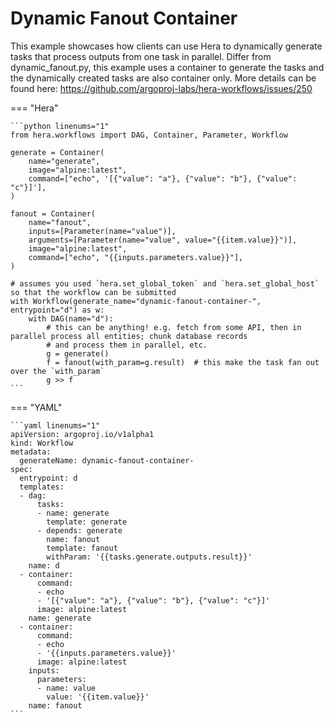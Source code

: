 # Dynamic Fanout Container



This example showcases how clients can use Hera to dynamically generate tasks that process outputs from one task in
parallel. Differ from dynamic_fanout.py, this example uses a container to generate the tasks and the dynamically
created tasks are also container only.
More details can be found here: https://github.com/argoproj-labs/hera-workflows/issues/250


=== "Hera"

    ```python linenums="1"
    from hera.workflows import DAG, Container, Parameter, Workflow

    generate = Container(
        name="generate",
        image="alpine:latest",
        command=["echo", '[{"value": "a"}, {"value": "b"}, {"value": "c"}]'],
    )

    fanout = Container(
        name="fanout",
        inputs=[Parameter(name="value")],
        arguments=[Parameter(name="value", value="{{item.value}}")],
        image="alpine:latest",
        command=["echo", "{{inputs.parameters.value}}"],
    )

    # assumes you used `hera.set_global_token` and `hera.set_global_host` so that the workflow can be submitted
    with Workflow(generate_name="dynamic-fanout-container-", entrypoint="d") as w:
        with DAG(name="d"):
            # this can be anything! e.g. fetch from some API, then in parallel process all entities; chunk database records
            # and process them in parallel, etc.
            g = generate()
            f = fanout(with_param=g.result)  # this make the task fan out over the `with_param`
            g >> f
    ```

=== "YAML"

    ```yaml linenums="1"
    apiVersion: argoproj.io/v1alpha1
    kind: Workflow
    metadata:
      generateName: dynamic-fanout-container-
    spec:
      entrypoint: d
      templates:
      - dag:
          tasks:
          - name: generate
            template: generate
          - depends: generate
            name: fanout
            template: fanout
            withParam: '{{tasks.generate.outputs.result}}'
        name: d
      - container:
          command:
          - echo
          - '[{"value": "a"}, {"value": "b"}, {"value": "c"}]'
          image: alpine:latest
        name: generate
      - container:
          command:
          - echo
          - '{{inputs.parameters.value}}'
          image: alpine:latest
        inputs:
          parameters:
          - name: value
            value: '{{item.value}}'
        name: fanout
    ```

